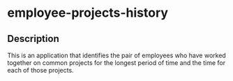 # employee-projects-history
## Description 

This is an application that identifies the pair of employees who have worked together on 
common projects for the longest period of time and the time for each of those projects.
